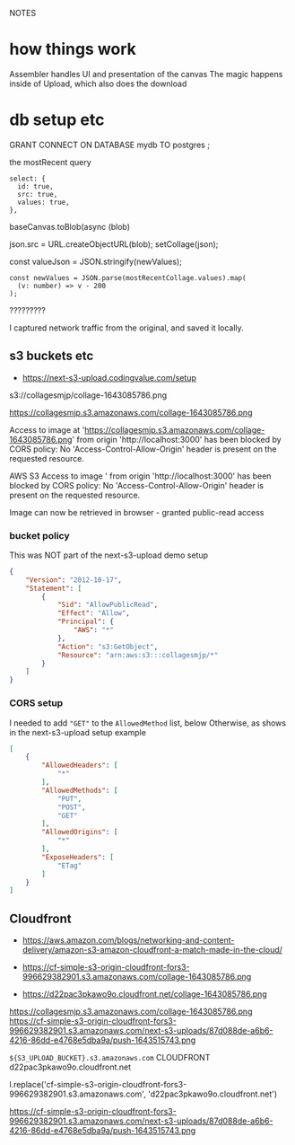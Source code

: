 NOTES

# how things work

Assembler handles UI and presentation of the canvas
The magic happens inside of Upload, which also does the download


# db setup etc
GRANT CONNECT ON DATABASE mydb TO postgres ;

the mostRecent query

    select: {
      id: true,
      src: true,
      values: true,
    },

baseCanvas.toBlob(async (blob)

json.src = URL.createObjectURL(blob);
              setCollage(json);

const valueJson = JSON.stringify(newValues);

    const newValues = JSON.parse(mostRecentCollage.values).map(
      (v: number) => v - 200
    );

?????????

I captured network traffic from the original, and saved it locally.


## s3 buckets etc

- <https://next-s3-upload.codingvalue.com/setup>

s3://collagesmjp/collage-1643085786.png

https://collagesmjp.s3.amazonaws.com/collage-1643085786.png



Access to image at 'https://collagesmjp.s3.amazonaws.com/collage-1643085786.png' from origin 'http://localhost:3000' has been blocked by CORS policy: No 'Access-Control-Allow-Origin' header is present on the requested resource.

AWS S3 Access to image ' from origin 'http://localhost:3000' has been blocked by CORS policy: No 'Access-Control-Allow-Origin' header is present on the requested resource.

Image can now be retrieved in browser - granted public-read access


### bucket policy
This was NOT part of the next-s3-upload demo setup

```json
{
    "Version": "2012-10-17",
    "Statement": [
        {
            "Sid": "AllowPublicRead",
            "Effect": "Allow",
            "Principal": {
                "AWS": "*"
            },
            "Action": "s3:GetObject",
            "Resource": "arn:aws:s3:::collagesmjp/*"
        }
    ]
}
```

### CORS setup

I needed to add `"GET"` to the `AllowedMethod` list, below
Otherwise, as shows in the next-s3-upload setup example

```json
[
    {
        "AllowedHeaders": [
            "*"
        ],
        "AllowedMethods": [
            "PUT",
            "POST",
            "GET"
        ],
        "AllowedOrigins": [
            "*"
        ],
        "ExposeHeaders": [
            "ETag"
        ]
    }
]
```

## Cloudfront

- <https://aws.amazon.com/blogs/networking-and-content-delivery/amazon-s3-amazon-cloudfront-a-match-made-in-the-cloud/>


- <https://cf-simple-s3-origin-cloudfront-fors3-996629382901.s3.amazonaws.com/collage-1643085786.png>

- <https://d22pac3pkawo9o.cloudfront.net/collage-1643085786.png>


https://collagesmjp.s3.amazonaws.com/collage-1643085786.png
https://cf-simple-s3-origin-cloudfront-fors3-996629382901.s3.amazonaws.com/next-s3-uploads/87d088de-a6b6-4216-86dd-e4768e5dba9a/push-1643515743.png

`${S3_UPLOAD_BUCKET}.s3.amazonaws.com`
CLOUDFRONT
d22pac3pkawo9o.cloudfront.net

l.replace('cf-simple-s3-origin-cloudfront-fors3-996629382901.s3.amazonaws.com', 'd22pac3pkawo9o.cloudfront.net')

https://cf-simple-s3-origin-cloudfront-fors3-996629382901.s3.amazonaws.com/next-s3-uploads/87d088de-a6b6-4216-86dd-e4768e5dba9a/push-1643515743.png